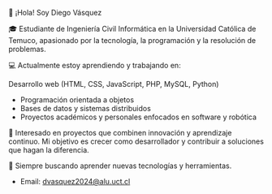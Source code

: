 👋 ¡Hola! Soy Diego Vásquez

🎓 Estudiante de Ingeniería Civil Informática en la Universidad Católica de Temuco, apasionado por la tecnología, la programación y la resolución de problemas.

💻 Actualmente estoy aprendiendo y trabajando en:

Desarrollo web (HTML, CSS, JavaScript, PHP, MySQL, Python)
- Programación orientada a objetos
- Bases de datos y sistemas distribuidos
- Proyectos académicos y personales enfocados en software y robótica

🚀 Interesado en proyectos que combinen innovación y aprendizaje continuo. Mi objetivo es crecer como desarrollador y contribuir a soluciones que hagan la diferencia.

🌱 Siempre buscando aprender nuevas tecnologías y herramientas.
- Email: dvasquez2024@alu.uct.cl
